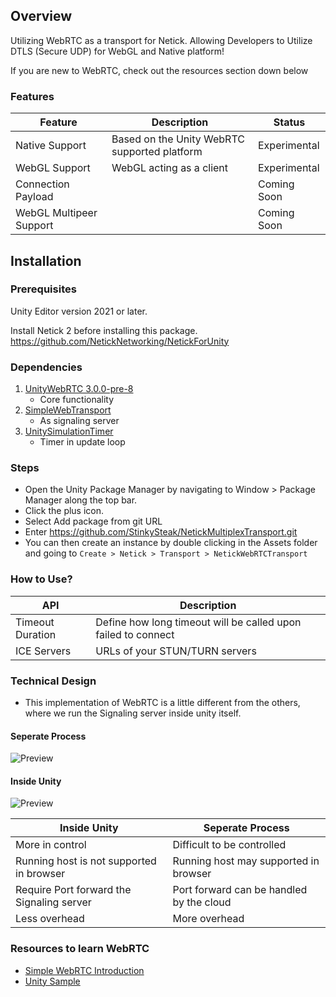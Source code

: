 ## Overview

Utilizing WebRTC as a transport for Netick. Allowing Developers to Utilize DTLS (Secure UDP) for WebGL and Native platform!

If you are new to WebRTC, check out the resources section down below

### Features

| Feature                 | Description                                  | Status       |
|-------------------------|----------------------------------------------|--------------|
| Native Support          | Based on the Unity WebRTC supported platform | Experimental |
| WebGL Support           | WebGL acting as a client                     | Experimental |
| Connection Payload      |                                              | Coming Soon  |
| WebGL Multipeer Support |                                              | Coming Soon  |

## Installation

### Prerequisites

Unity Editor version 2021 or later.

Install Netick 2 before installing this package.
https://github.com/NetickNetworking/NetickForUnity

### Dependencies
1. [UnityWebRTC 3.0.0-pre-8](https://github.com/Unity-Technologies/com.unity.webrtc)
	- Core functionality
1. [SimpleWebTransport](https://github.com/James-Frowen/SimpleWebTransport)
	- As signaling server
1. [UnitySimulationTimer](https://github.com/StinkySteak/Unity-Simulation-Timer)
	- Timer in update loop

### Steps

- Open the Unity Package Manager by navigating to Window > Package Manager along the top bar.
- Click the plus icon.
- Select Add package from git URL
- Enter https://github.com/StinkySteak/NetickMultiplexTransport.git
- You can then create an instance by double clicking in the Assets folder and going to `Create > Netick > Transport > NetickWebRTCTransport`

### How to Use?

| API                    | Description                                                                                            |
|------------------------|--------------------------------------------------------------------------------------------------------|
| Timeout Duration | Define how long timeout will be called upon failed to connect |
| ICE Servers            | URLs of your STUN/TURN servers                                                                         |

### Technical Design
- This implementation of WebRTC is a little different from the others, where we run the Signaling server inside unity itself.

#### Seperate Process
![Preview](https://github.com/StinkySteak/NetickWebRTCTransport/blob/docs/tech_design_seperate.png)

#### Inside Unity
![Preview](https://github.com/StinkySteak/NetickWebRTCTransport/blob/docs/tech_design_unified.png)


| Inside Unity                              | Seperate Process                         |
|-------------------------------------------|------------------------------------------|
| More in control                           | Difficult to be controlled               |
| Running host is not supported in browser  | Running host may supported in browser    |
| Require Port forward the Signaling server | Port forward can be handled by the cloud |
| Less overhead                             | More overhead                            |

### Resources to learn WebRTC
- [Simple WebRTC Introduction](https://www.youtube.com/watch?v=8I2axE6j204)
- [Unity Sample](https://docs.unity3d.com/Packages/com.unity.webrtc@3.0/manual/sample.html)
